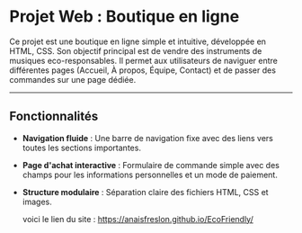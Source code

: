 # Projet Web : Boutique en ligne



Ce projet est une boutique en ligne simple et intuitive, développée en HTML, CSS. Son objectif principal est de vendre des instruments de musiques eco-responsables. 
Il permet aux utilisateurs de naviguer entre différentes pages (Accueil, À propos, Équipe, Contact) et de passer des commandes sur une page dédiée.

---

## Fonctionnalités
- **Navigation fluide** : Une barre de navigation fixe avec des liens vers toutes les sections importantes.
- **Page d'achat interactive** : Formulaire de commande simple avec des champs pour les informations personnelles et un mode de paiement.
- **Structure modulaire** : Séparation claire des fichiers HTML, CSS et images.

  voici le lien du site : https://anaisfreslon.github.io/EcoFriendly/
